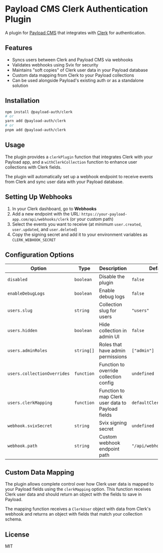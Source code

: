 # Payload CMS Clerk Authentication Plugin

A plugin for [Payload CMS](https://payloadcms.com) that integrates with [Clerk](https://clerk.com) for authentication.

## Features

- Syncs users between Clerk and Payload CMS via webhooks
- Validates webhooks using Svix for security
- Maintains "soft copies" of Clerk user data in your Payload database
- Custom data mapping from Clerk to your Payload collections
- Can be used alongside Payload's existing auth or as a standalone solution

## Installation

```bash
npm install @payload-auth/clerk
# or
yarn add @payload-auth/clerk
# or
pnpm add @payload-auth/clerk
```

## Usage

The plugin provides a `clerkPlugin` function that integrates Clerk with your Payload app, and a `withClerkCollection` function to enhance user collections with Clerk fields.

The plugin will automatically set up a webhook endpoint to receive events from Clerk and sync user data with your Payload database.

## Setting Up Webhooks

1. In your Clerk dashboard, go to **Webhooks**
2. Add a new endpoint with the URL: `https://your-payload-app.com/api/webhooks/clerk` (or your custom path)
3. Select the events you want to receive (at minimum `user.created`, `user.updated`, and `user.deleted`)
4. Copy the signing secret and add it to your environment variables as `CLERK_WEBHOOK_SECRET`

## Configuration Options

| Option | Type | Description | Default |
| ------ | ---- | ----------- | ------- |
| `disabled` | `boolean` | Disable the plugin | `false` |
| `enableDebugLogs` | `boolean` | Enable debug logs | `false` |
| `users.slug` | `string` | Collection slug for users | `"users"` |
| `users.hidden` | `boolean` | Hide collection in admin UI | `false` |
| `users.adminRoles` | `string[]` | Roles that have admin permissions | `["admin"]` |
| `users.collectionOverrides` | `function` | Function to override collection config | `undefined` |
| `users.clerkMapping` | `function` | Function to map Clerk user data to Payload fields | `defaultClerkMapping` |
| `webhook.svixSecret` | `string` | Svix signing secret | `undefined` |
| `webhook.path` | `string` | Custom webhook endpoint path | `"/api/webhooks/clerk"` |

## Custom Data Mapping

The plugin allows complete control over how Clerk user data is mapped to your Payload fields using the `clerkMapping` option. This function receives Clerk user data and should return an object with the fields to save in Payload.

The mapping function receives a `ClerkUser` object with data from Clerk's webhook and returns an object with fields that match your collection schema.

## License

MIT 